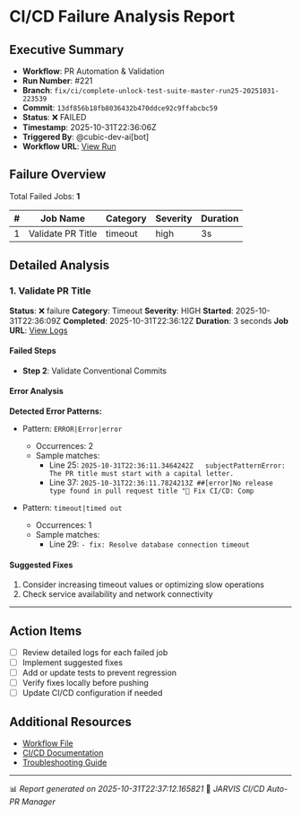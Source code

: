 # CI/CD Failure Analysis Report

## Executive Summary

- **Workflow**: PR Automation & Validation
- **Run Number**: #221
- **Branch**: `fix/ci/complete-unlock-test-suite-master-run25-20251031-223539`
- **Commit**: `13df856b18fb8036432b470ddce92c9ffabcbc59`
- **Status**: ❌ FAILED
- **Timestamp**: 2025-10-31T22:36:06Z
- **Triggered By**: @cubic-dev-ai[bot]
- **Workflow URL**: [View Run](https://github.com/drussell23/JARVIS-AI/actions/runs/18986827438)

## Failure Overview

Total Failed Jobs: **1**

| # | Job Name | Category | Severity | Duration |
|---|----------|----------|----------|----------|
| 1 | Validate PR Title | timeout | high | 3s |

## Detailed Analysis

### 1. Validate PR Title

**Status**: ❌ failure
**Category**: Timeout
**Severity**: HIGH
**Started**: 2025-10-31T22:36:09Z
**Completed**: 2025-10-31T22:36:12Z
**Duration**: 3 seconds
**Job URL**: [View Logs](https://github.com/drussell23/JARVIS-AI/actions/runs/18986827438/job/54232203856)

#### Failed Steps

- **Step 2**: Validate Conventional Commits

#### Error Analysis

**Detected Error Patterns:**

- Pattern: `ERROR|Error|error`
  - Occurrences: 2
  - Sample matches:
    - Line 25: `2025-10-31T22:36:11.3464242Z   subjectPatternError: The PR title must start with a capital letter.`
    - Line 37: `2025-10-31T22:36:11.7824213Z ##[error]No release type found in pull request title "🚨 Fix CI/CD: Comp`

- Pattern: `timeout|timed out`
  - Occurrences: 1
  - Sample matches:
    - Line 29: `- fix: Resolve database connection timeout`

#### Suggested Fixes

1. Consider increasing timeout values or optimizing slow operations
2. Check service availability and network connectivity

---

## Action Items

- [ ] Review detailed logs for each failed job
- [ ] Implement suggested fixes
- [ ] Add or update tests to prevent regression
- [ ] Verify fixes locally before pushing
- [ ] Update CI/CD configuration if needed

## Additional Resources

- [Workflow File](.github/workflows/)
- [CI/CD Documentation](../../docs/ci-cd/)
- [Troubleshooting Guide](../../docs/troubleshooting/)

---

📊 *Report generated on 2025-10-31T22:37:12.165821*
🤖 *JARVIS CI/CD Auto-PR Manager*
